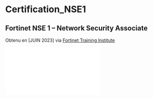 # Certification_NSE1
## Fortinet NSE 1 – Network Security Associate
Obtenu en [JUIN 2023] via [Fortinet Training Institute](https://training.fortinet.com)

![Certificat NSE1](./NSE1-Certificat.pdf)
